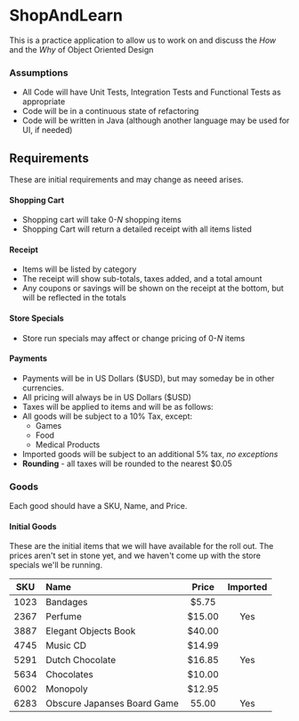 # ShopAndLearn
This is a practice application to allow us to work on and discuss the _How_ and the _Why_ of Object Oriented Design

### Assumptions
- All Code will have Unit Tests, Integration Tests and Functional Tests as appropriate
- Code will be in a continuous state of refactoring
- Code will be written in Java (although another language may be used for UI, if needed)


## Requirements
These are initial requirements and may change as neeed arises.

#### Shopping Cart
- Shopping cart will take 0-*N* shopping items
- Shopping Cart will return a detailed receipt with all items listed

#### Receipt
- Items will be listed by category 
- The receipt will show sub-totals, taxes added, and a total amount
- Any coupons or savings will be shown on the receipt at the bottom, but will be reflected in the totals

#### Store Specials
 - Store run specials may affect or change pricing of 0-*N* items
 
#### Payments
- Payments will be in US Dollars ($USD), but may someday be in other currencies.
- All pricing will always be in US Dollars ($USD)
- Taxes will be applied to items and will be as follows:
- All goods will be subject to a 10% Tax, except: 
    - Games
    - Food
    - Medical Products
- Imported goods will be subject to an additional 5% tax, *no exceptions*
- **Rounding** - all taxes will be rounded to the nearest $0.05
 
### Goods
Each good should have a SKU, Name, and Price.

#### Initial Goods
These are the initial items that we will have available for the roll out.  The prices aren't set in stone yet, 
and we haven't come up with the store specials we'll be running.

| SKU | Name  | Price | Imported
| :---: | :--- | :---: | :---:
| 1023 | Bandages | $5.75 | 
| 2367 | Perfume | $15.00 | Yes
| 3887 | Elegant Objects Book  | $40.00 | 
| 4745 | Music CD | $14.99 |
| 5291 | Dutch Chocolate | $16.85 | Yes 
| 5634 | Chocolates | $10.00 |  
| 6002 | Monopoly | $12.95 |
| 6283 | Obscure Japanses Board Game | 55.00 | Yes
